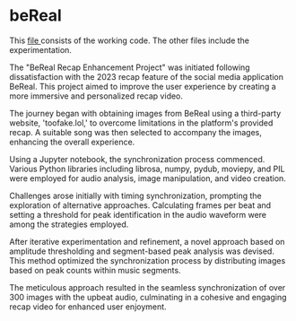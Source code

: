 # beReal
This [file ](https://github.com/arnav7thakur/beReal-Recap-Generator/blob/main/BeReal-Recap-Generator-Generalized%20.ipynb) consists of the working code. The other files include the experimentation. 
 
The "BeReal Recap Enhancement Project" was initiated following dissatisfaction with the 2023 recap feature of the social media application BeReal. This project aimed to improve the user experience by creating a more immersive and personalized recap video.

The journey began with obtaining images from BeReal using a third-party website, 'toofake.lol,' to overcome limitations in the platform's provided recap. A suitable song was then selected to accompany the images, enhancing the overall experience.

Using a Jupyter notebook, the synchronization process commenced. Various Python libraries including librosa, numpy, pydub, moviepy, and PIL were employed for audio analysis, image manipulation, and video creation.

Challenges arose initially with timing synchronization, prompting the exploration of alternative approaches. Calculating frames per beat and setting a threshold for peak identification in the audio waveform were among the strategies employed.

After iterative experimentation and refinement, a novel approach based on amplitude thresholding and segment-based peak analysis was devised. This method optimized the synchronization process by distributing images based on peak counts within music segments.

The meticulous approach resulted in the seamless synchronization of over 300 images with the upbeat audio, culminating in a cohesive and engaging recap video for enhanced user enjoyment.
